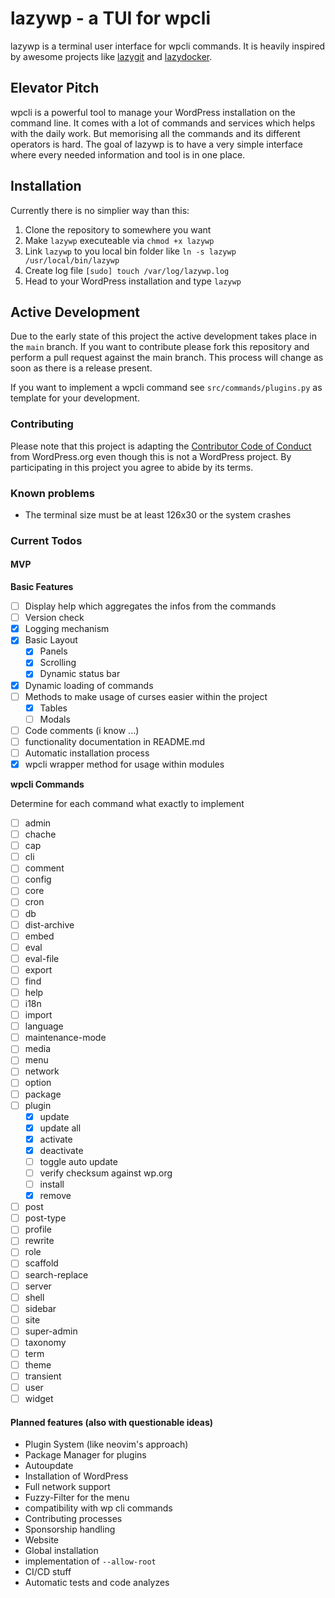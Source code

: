 # lazywp - a TUI for wpcli

lazywp is a terminal user interface for wpcli commands. It is heavily inspired by awesome projects like [lazygit](https://github.com/jesseduffield/lazygit) and [lazydocker](https://github.com/jesseduffield/lazydocker).

## Elevator Pitch

wpcli is a powerful tool to manage your WordPress installation on the command line. It comes with a lot of commands and services which helps with the daily work. But memorising all the commands and its different operators is hard. The goal of lazywp is to have a very simple interface where every needed information and tool is in one place.

## Installation

Currently there is no simplier way than this:
1. Clone the repository to somewhere you want
1. Make `lazywp` executeable via `chmod +x lazywp`
1. Link `lazywp` to you local bin folder like `ln -s lazywp /usr/local/bin/lazywp`
1. Create log file `[sudo] touch /var/log/lazywp.log`
1. Head to your WordPress installation and type `lazywp`

## Active Development

Due to the early state of this project the active development takes place in the `main` branch. If you want to contribute please fork this repository and perform a pull request against the main branch. This process will change as soon as there is a release present.

If you want to implement a wpcli command see `src/commands/plugins.py` as template for your development.

### Contributing

Please note that this project is adapting the [Contributor Code of Conduct](https://learn.wordpress.org/online-workshops/code-of-conduct/) from WordPress.org even though this is not a WordPress project. By participating in this project you agree to abide by its terms.

### Known problems

* The terminal size must be at least 126x30 or the system crashes

### Current Todos

#### MVP

**Basic Features**
* [ ] Display help which aggregates the infos from the commands
* [ ] Version check
* [x] Logging mechanism
* [x] Basic Layout
  * [x] Panels
  * [x] Scrolling
  * [x] Dynamic status bar
* [x] Dynamic loading of commands
* [ ] Methods to make usage of curses easier within the project
  * [x] Tables
  * [ ] Modals 
* [ ] Code comments (i know ...)
* [ ] functionality documentation in README.md
* [ ] Automatic installation process
* [x] wpcli wrapper method for usage within modules

**wpcli Commands**

Determine for each command what exactly to implement

* [ ] admin
* [ ] chache
* [ ] cap
* [ ] cli
* [ ] comment
* [ ] config
* [ ] core
* [ ] cron
* [ ] db
* [ ] dist-archive
* [ ] embed
* [ ] eval
* [ ] eval-file
* [ ] export
* [ ] find
* [ ] help
* [ ] i18n
* [ ] import
* [ ] language
* [ ] maintenance-mode
* [ ] media
* [ ] menu
* [ ] network
* [ ] option
* [ ] package
* [ ] plugin
  * [x] update
  * [x] update all
  * [x] activate
  * [x] deactivate
  * [ ] toggle auto update
  * [ ] verify checksum against wp.org
  * [ ] install
  * [x] remove
* [ ] post
* [ ] post-type
* [ ] profile
* [ ] rewrite
* [ ] role
* [ ] scaffold
* [ ] search-replace
* [ ] server
* [ ] shell
* [ ] sidebar
* [ ] site
* [ ] super-admin
* [ ] taxonomy
* [ ] term
* [ ] theme
* [ ] transient
* [ ] user
* [ ] widget

#### Planned features (also with questionable ideas)

* Plugin System (like neovim's approach)
* Package Manager for plugins
* Autoupdate
* Installation of WordPress
* Full network support
* Fuzzy-Filter for the menu
* compatibility with wp cli commands
* Contributing processes
* Sponsorship handling
* Website
* Global installation
* implementation of `--allow-root`
* CI/CD stuff
* Automatic tests and code analyzes
